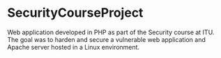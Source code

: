 # SecurityCourseProject
Web application developed in PHP as part of the Security course at ITU. The goal was to harden and secure a vulnerable web application and Apache server hosted in a Linux environment.
